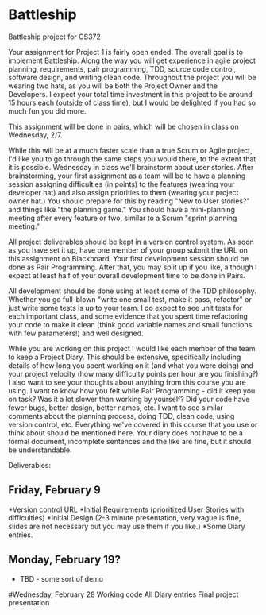# Battleship
Battleship project for CS372

Your assignment for Project 1 is fairly open ended. The overall goal is to implement Battleship. Along the way you will get experience in agile project planning, requirements, pair programming, TDD, source code control, software design, and writing clean code. Throughout the project you will be wearing two hats, as you will be both the Project Owner and the Developers. I expect your total time investment in this project to be around 15 hours each (outside of class time), but I would be delighted if you had so much fun you did more.

This assignment will be done in pairs, which will be chosen in class on Wednesday, 2/7.

While this will be at a much faster scale than a true Scrum or Agile project, I'd like you to go through the same steps you would there, to the extent that it is possible. Wednesday in class we'll brainstorm about user stories. After brainstorming, your first assignment as a team will be to have a planning session assigning difficulties (in points) to the features (wearing your developer hat) and also assign priorities to them (wearing your project owner hat.) You should prepare for this by reading "New to User stories?" and things like "the planning game." You should have a mini-planning meeting after every feature or two, similar to a Scrum "sprint planning meeting."

All project deliverables should be kept in a version control system. As soon as you have set it up, have one member of your group submit the URL on this assignment on Blackboard. Your first development session should be done as Pair Programming. After that, you may split up if you like, although I expect at least half of your overall development time to be done in Pairs.

All development should be done using at least some of the TDD philosophy. Whether you go full-blown "write one small test, make it pass, refactor" or just write some tests is up to your team. I do expect to see unit tests for each important class, and some evidence that you spent time refactoring your code to make it clean (think good variable names and small functions with few parameters!) and well designed.

While you are working on this project I would like each member of the team to keep a Project Diary. This should be extensive, specifically including details of how long you spent working on it (and what you were doing) and your project velocity (how many difficulty points per hour are you finishing?) I also want to see your thoughts about anything from this course you are using. I want to know how you felt while Pair Programming - did it keep you on task? Was it a lot slower than working by yourself? Did your code have fewer bugs, better design, better names, etc. I want to see similar comments about the planning process, doing TDD, clean code, using version control, etc. Everything we've covered in this course that you use or think about should be mentioned here. Your diary does not have to be a formal document, incomplete sentences and the like are fine, but it should be understandable.

Deliverables:

## Friday, February 9
*Version control URL
*Initial Requirements (prioritized User Stories with difficulties)
*Initial Design (2-3 minute presentation, very vague is fine, slides are not necessary but you may use them if you like.)
*Some Diary entries.

## Monday, February 19?
* TBD - some sort of demo

#Wednesday, February 28
Working code
All Diary entries
Final project presentation
